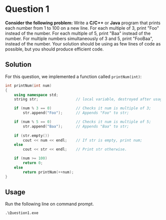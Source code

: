 # Question 1

**Consider the following problem:**  Write a **C/C++** or **Java** program that prints each number from 1 to 100 on a new line.  For each multiple of 3, print "Foo" instead of the number. For each multiple of 5, print "Baa" instead of the number. For multiple numbers simultaneously of 3 and 5, print "FooBaa", instead of the number.  Your solution should be using as few lines of code as possible, but you should produce efficient code.

## Solution

For this question, we implemented a function called `printNum(int)`:

```c++
int printNum(int num)
{
    using namespace std;
    string str;                 // local variable, destroyed after usage

    if (num % 3 == 0)           // Checks it num is multiple of 3;
        str.append("Foo");      // Appends "Foo" to str;

    if (num % 5 == 0)           // Checks it num is multiple of 5;
        str.append("Baa");      // Appends "Baa" to str;
    
    if (str.empty())
        cout << num << endl;    // If str is empty, print num;
    else    
        cout << str << endl;    // Print str otherwise.

    if (num >= 100)
        return 0;
    else
        return printNum(++num);
}
```

## Usage

Run the following line on command prompt.

```shell
.\Question1.exe
```

